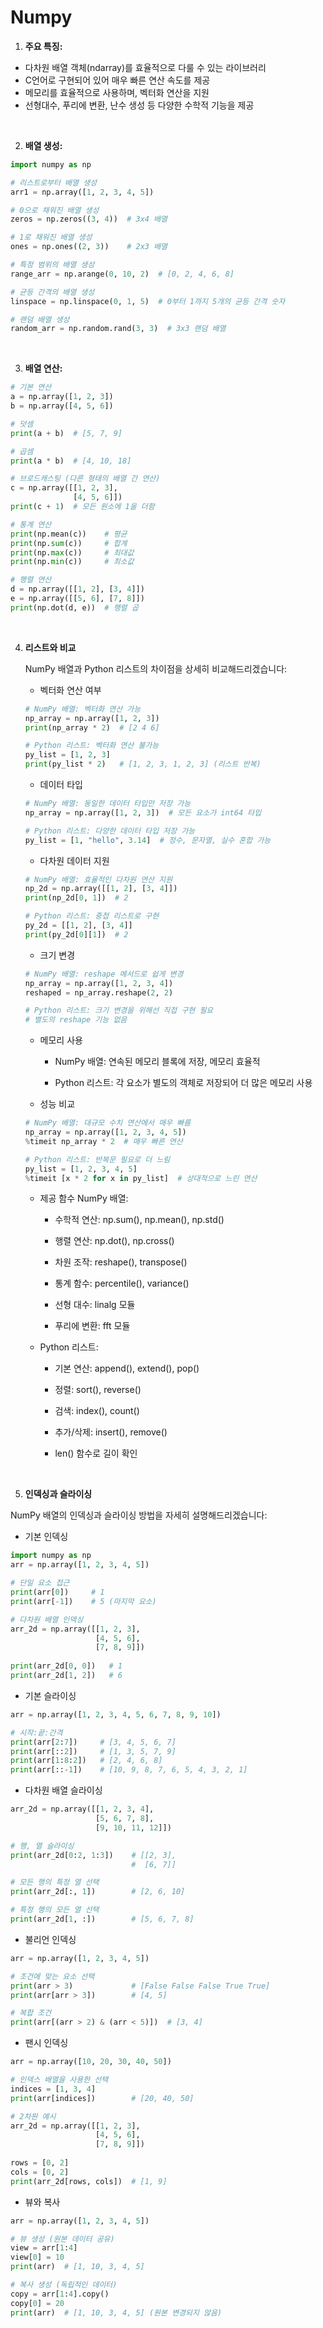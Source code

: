 # Numpy

1. **주요 특징:**
- 다차원 배열 객체(ndarray)를 효율적으로 다룰 수 있는 라이브러리
- C언어로 구현되어 있어 매우 빠른 연산 속도를 제공
- 메모리를 효율적으로 사용하며, 벡터화 연산을 지원
- 선형대수, 푸리에 변환, 난수 생성 등 다양한 수학적 기능을 제공

<br/>

2. **배열 생성:**
```python
import numpy as np

# 리스트로부터 배열 생성
arr1 = np.array([1, 2, 3, 4, 5])

# 0으로 채워진 배열 생성
zeros = np.zeros((3, 4))  # 3x4 배열

# 1로 채워진 배열 생성
ones = np.ones((2, 3))    # 2x3 배열

# 특정 범위의 배열 생성
range_arr = np.arange(0, 10, 2)  # [0, 2, 4, 6, 8]

# 균등 간격의 배열 생성
linspace = np.linspace(0, 1, 5)  # 0부터 1까지 5개의 균등 간격 숫자

# 랜덤 배열 생성
random_arr = np.random.rand(3, 3)  # 3x3 랜덤 배열
```

<br/>

3. **배열 연산:**

```python
# 기본 연산
a = np.array([1, 2, 3])
b = np.array([4, 5, 6])

# 덧셈
print(a + b)  # [5, 7, 9]

# 곱셈
print(a * b)  # [4, 10, 18]

# 브로드캐스팅 (다른 형태의 배열 간 연산)
c = np.array([[1, 2, 3],
              [4, 5, 6]])
print(c + 1)  # 모든 원소에 1을 더함

# 통계 연산
print(np.mean(c))    # 평균
print(np.sum(c))     # 합계
print(np.max(c))     # 최대값
print(np.min(c))     # 최소값

# 행렬 연산
d = np.array([[1, 2], [3, 4]])
e = np.array([[5, 6], [7, 8]])
print(np.dot(d, e))  # 행렬 곱
```



<br/>

4. **리스트와 비교**

   NumPy 배열과 Python 리스트의 차이점을 상세히 비교해드리겠습니다:

   - 벡터화 연산 여부

   ```python
   # NumPy 배열: 벡터화 연산 가능
   np_array = np.array([1, 2, 3])
   print(np_array * 2)  # [2 4 6]
   
   # Python 리스트: 벡터화 연산 불가능
   py_list = [1, 2, 3]
   print(py_list * 2)   # [1, 2, 3, 1, 2, 3] (리스트 반복)
   ```

   - 데이터 타입

   ```python
   # NumPy 배열: 동일한 데이터 타입만 저장 가능
   np_array = np.array([1, 2, 3])  # 모든 요소가 int64 타입
   
   # Python 리스트: 다양한 데이터 타입 저장 가능
   py_list = [1, "hello", 3.14]  # 정수, 문자열, 실수 혼합 가능
   ```

   - 다차원 데이터 지원

   ```python
   # NumPy 배열: 효율적인 다차원 연산 지원
   np_2d = np.array([[1, 2], [3, 4]])
   print(np_2d[0, 1])  # 2
   
   # Python 리스트: 중첩 리스트로 구현
   py_2d = [[1, 2], [3, 4]]
   print(py_2d[0][1])  # 2
   ```

   - 크기 변경

   ```python
   # NumPy 배열: reshape 메서드로 쉽게 변경
   np_array = np.array([1, 2, 3, 4])
   reshaped = np_array.reshape(2, 2)
   
   # Python 리스트: 크기 변경을 위해선 직접 구현 필요
   # 별도의 reshape 기능 없음
   ```

   - 메모리 사용

     - NumPy 배열: 연속된 메모리 블록에 저장, 메모리 효율적

     - Python 리스트: 각 요소가 별도의 객체로 저장되어 더 많은 메모리 사용


   - 성능 비교

   ```python
   # NumPy 배열: 대규모 수치 연산에서 매우 빠름
   np_array = np.array([1, 2, 3, 4, 5])
   %timeit np_array * 2  # 매우 빠른 연산
   
   # Python 리스트: 반복문 필요로 더 느림
   py_list = [1, 2, 3, 4, 5]
   %timeit [x * 2 for x in py_list]  # 상대적으로 느린 연산
   ```

   - 제공 함수
     NumPy 배열:

     - 수학적 연산: np.sum(), np.mean(), np.std()

     - 행렬 연산: np.dot(), np.cross()

     - 차원 조작: reshape(), transpose()

     - 통계 함수: percentile(), variance()

     - 선형 대수: linalg 모듈

     - 푸리에 변환: fft 모듈

       


   - Python 리스트:

     - 기본 연산: append(), extend(), pop()

     - 정렬: sort(), reverse()

     - 검색: index(), count()

     - 추가/삭제: insert(), remove()

     - len() 함수로 길이 확인


<br/>

5. **인덱싱과 슬라이싱**

NumPy 배열의 인덱싱과 슬라이싱 방법을 자세히 설명해드리겠습니다:

- 기본 인덱싱

```python
import numpy as np
arr = np.array([1, 2, 3, 4, 5])

# 단일 요소 접근
print(arr[0])     # 1
print(arr[-1])    # 5 (마지막 요소)

# 다차원 배열 인덱싱
arr_2d = np.array([[1, 2, 3],
                   [4, 5, 6],
                   [7, 8, 9]])
                   
print(arr_2d[0, 0])   # 1
print(arr_2d[1, 2])   # 6
```

- 기본 슬라이싱

```python
arr = np.array([1, 2, 3, 4, 5, 6, 7, 8, 9, 10])

# 시작:끝:간격
print(arr[2:7])     # [3, 4, 5, 6, 7]
print(arr[::2])     # [1, 3, 5, 7, 9]
print(arr[1:8:2])   # [2, 4, 6, 8]
print(arr[::-1])    # [10, 9, 8, 7, 6, 5, 4, 3, 2, 1]
```

- 다차원 배열 슬라이싱

```python
arr_2d = np.array([[1, 2, 3, 4],
                   [5, 6, 7, 8],
                   [9, 10, 11, 12]])

# 행, 열 슬라이싱
print(arr_2d[0:2, 1:3])    # [[2, 3],
                           #  [6, 7]]

# 모든 행의 특정 열 선택
print(arr_2d[:, 1])        # [2, 6, 10]

# 특정 행의 모든 열 선택
print(arr_2d[1, :])        # [5, 6, 7, 8]
```

- 불리언 인덱싱

```python
arr = np.array([1, 2, 3, 4, 5])

# 조건에 맞는 요소 선택
print(arr > 3)             # [False False False True True]
print(arr[arr > 3])        # [4, 5]

# 복합 조건
print(arr[(arr > 2) & (arr < 5)])  # [3, 4]
```

- 팬시 인덱싱

```python
arr = np.array([10, 20, 30, 40, 50])

# 인덱스 배열을 사용한 선택
indices = [1, 3, 4]
print(arr[indices])        # [20, 40, 50]

# 2차원 예시
arr_2d = np.array([[1, 2, 3],
                   [4, 5, 6],
                   [7, 8, 9]])
                   
rows = [0, 2]
cols = [0, 2]
print(arr_2d[rows, cols])  # [1, 9]
```

- 뷰와 복사

```python
arr = np.array([1, 2, 3, 4, 5])

# 뷰 생성 (원본 데이터 공유)
view = arr[1:4]
view[0] = 10
print(arr)  # [1, 10, 3, 4, 5]

# 복사 생성 (독립적인 데이터)
copy = arr[1:4].copy()
copy[0] = 20
print(arr)  # [1, 10, 3, 4, 5] (원본 변경되지 않음)
```



